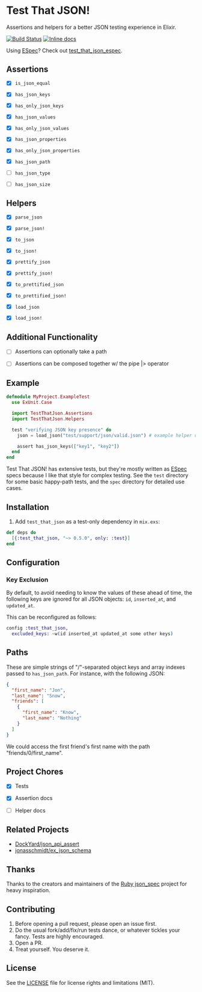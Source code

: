 # Test That JSON!

Assertions and helpers for a better JSON testing experience in Elixir.

[![Build Status](https://travis-ci.org/facto/test_that_json.svg?branch=master)](https://travis-ci.org/facto/test_that_json)
[![Inline docs](http://inch-ci.org/github/facto/test_that_json.svg)](http://inch-ci.org/github/facto/test_that_json)

Using [ESpec](https://github.com/antonmi/espec)? Check out [test_that_json_espec](https://github.com/facto/test_that_json_espec).

## Assertions

- [X] `is_json_equal`
- [X] `has_json_keys`
- [X] `has_only_json_keys`
- [X] `has_json_values`
- [X] `has_only_json_values`
- [X] `has_json_properties`
- [X] `has_only_json_properties`
- [X] `has_json_path`
- [ ] `has_json_type`
- [ ] `has_json_size`


## Helpers

- [X] `parse_json`
- [X] `parse_json!`
- [X] `to_json`
- [X] `to_json!`
- [X] `prettify_json`
- [X] `prettify_json!`
- [X] `to_prettified_json`
- [X] `to_prettified_json!`
- [X] `load_json`
- [X] `load_json!`


## Additional Functionality

- [ ] Assertions can optionally take a path
- [ ] Assertions can be composed together w/ the pipe |> operator


## Example

```elixir
defmodule MyProject.ExampleTest
  use ExUnit.Case

  import TestThatJson.Assertions
  import TestThatJson.Helpers

  test "verifying JSON key presence" do
    json = load_json("test/support/json/valid.json") # example helper use

    assert has_json_keys(["key1", "key2"])
  end
end
```

Test That JSON! has extensive tests, but they're mostly written as [ESpec](https://github.com/antonmi/espec) specs because I like that style for complex testing. See the `test` directory for some basic happy-path tests, and the `spec` directory for detailed use cases.


## Installation

1. Add `test_that_json` as a test-only dependency in `mix.exs`:

  ```elixir
  def deps do
    [{:test_that_json, "~> 0.5.0", only: :test}]
  end
  ```


## Configuration

### Key Exclusion

By default, to avoid needing to know the values of these ahead of time, the following keys are ignored for all JSON objects: `id`, `inserted_at`, and `updated_at`.

This can be reconfigured as follows:

``` elixir
config :test_that_json,
  excluded_keys: ~w(id inserted_at updated_at some other keys)
```


## Paths

These are simple strings of "/"-separated object keys and array indexes passed to `has_json_path`. For instance, with the following JSON:

``` json
{
  "first_name": "Jon",
  "last_name": "Snow",
  "friends": [
    {
      "first_name": "Know",
      "last_name": "Nothing"
    }
  ]
}
```

We could access the first friend's first name with the path "friends/0/first_name".


## Project Chores

- [X] Tests
- [X] Assertion docs
- [ ] Helper docs


## Related Projects

- [DockYard/json_api_assert](https://github.com/DockYard/json_api_assert)
- [jonasschmidt/ex_json_schema](https://github.com/jonasschmidt/ex_json_schema)


## Thanks

Thanks to the creators and maintainers of the [Ruby json_spec](https://github.com/collectiveidea/json_spec) project for heavy inspiration.


## Contributing

1. Before opening a pull request, please open an issue first.
2. Do the usual fork/add/fix/run tests dance, or whatever tickles your fancy. Tests are highly encouraged.
3. Open a PR.
4. Treat yourself. You deserve it.


## License

See the [LICENSE](LICENSE.md) file for license rights and limitations (MIT).
